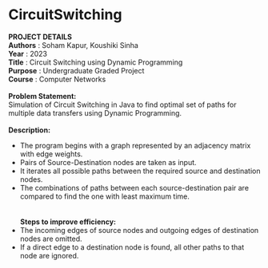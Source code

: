 # CircuitSwitching

**PROJECT DETAILS**
</br>**Authors**        :   Soham Kapur, Koushiki Sinha
</br>**Year**           :   2023
</br>**Title**          :   Circuit Switching using Dynamic Programming
</br>**Purpose**        :   Undergraduate Graded Project
</br>**Course**         :   Computer Networks
</br></br>
**Problem Statement:** </br>Simulation of Circuit Switching in Java to find optimal set of paths for multiple data transfers using Dynamic Programming.
</br></br>
**Description:** </br>
- The program begins with a graph represented by an adjacency matrix with edge weights.
- Pairs of Source-Destination nodes are taken as input.
- It iterates all possible paths between the required source and destination nodes.
- The combinations of paths between each source-destination pair are compared to find the one with least maximum time.
</br></br></br>
**Steps to improve efficiency:** </br>
- The  incoming edges of source nodes and outgoing edges of destination nodes are omitted.
- If a direct edge to a destination node is found, all other paths to that node are ignored.
